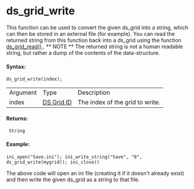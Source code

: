 # ds_grid_write

This function can be used to convert the given ds_grid into a string,
which can then be stored in an external file (for example). You can read
the returned string from this function back into a ds_grid using the
function [ ds_grid_read() ](ds_grid_read) . ** NOTE ** The returned
string is not a human readable string, but rather a dump of the contents
of the data-structure.

#### Syntax:

``` gml
ds_grid_write(index);
```

|          |                                                                                                             |                                 |
|----------|-------------------------------------------------------------------------------------------------------------|---------------------------------|
| Argument | Type                                                                                                        | Description                     |
| index    |  [DS Grid ID](../../../../../GameMaker_Language/GML_Reference/Data_Structures/DS_Grids/ds_grid_create)  | The index of the grid to write. |

#### Returns:

``` gml
 String
```

#### Example:

``` gml
ini_open("Save.ini"); ini_write_string("Save", "0", ds_grid_write(mygrid)); ini_close()
```

The above code will open an ini file (creating it if it doesn't already
exist) and then write the given ds_grid as a string to that file.
